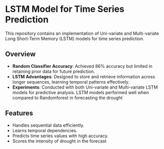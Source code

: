 # LSTM Model for Time Series Prediction  

This repository contains an implementation of Uni-variate and Multi-variate Long Short-Term Memory (LSTM) models for time series prediction.  

## Overview  
- **Random Classifier Accuracy**: Achieved 86% accuracy but limited in retaining prior data for future prediction.  
- **LSTM Advantages**: Designed to store and retrieve information across longer sequences, learning temporal patterns effectively.  
- **Experiments**: Conducted with both Uni-variate and Multi-variate LSTM models for predictive analysis. LSTM models performed well when compared to Randomforest in forecasting the drought

## Features  
- Handles sequential data efficiently.  
- Learns temporal dependencies.  
- Predicts time series values with high accuracy.
- Scores the intensity of drought in the forecast


